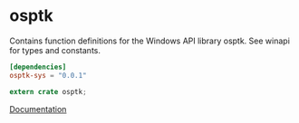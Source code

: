 # osptk #
Contains function definitions for the Windows API library osptk. See winapi for types and constants.

```toml
[dependencies]
osptk-sys = "0.0.1"
```

```rust
extern crate osptk;
```

[Documentation](https://retep998.github.io/doc/osptk/)

